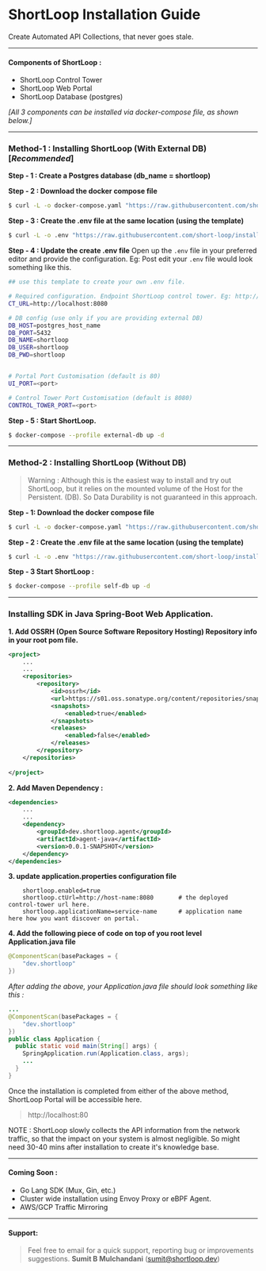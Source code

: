 # ShortLoop Installation Guide
Create Automated API Collections, that never goes stale.

___

#### Components of ShortLoop : 
* ShortLoop Control Tower
* ShortLoop Web Portal
* ShortLoop Database (postgres)

*[All 3 components can be installed via docker-compose file, as shown below.]*


___


### Method-1 : Installing ShortLoop (With External DB)  [*Recommended*]

**Step - 1 : Create a Postgres database (db_name = shortloop)**


**Step - 2 : Download the docker compose file**

```bash
$ curl -L -o docker-compose.yaml "https://raw.githubusercontent.com/short-loop/installation-guide/main/scripts/docker-compose.yaml"
```


**Step - 3 : Create the .env file at the same location (using the template)**

```bash
$ curl -L -o .env "https://raw.githubusercontent.com/short-loop/installation-guide/main/scripts/env_template.txt"
```

**Step - 4 : Update the create .env file**
Open up the `.env` file in your preferred editor and provide the configuration. 
Eg: Post edit your `.env` file would look something like this.
```bash
## use this template to create your own .env file.

# Required configuration. Endpoint ShortLoop control tower. Eg: http://localhost:8080
CT_URL=http://localhost:8080

# DB config (use only if you are providing external DB)
DB_HOST=postgres_host_name
DB_PORT=5432
DB_NAME=shortloop
DB_USER=shortloop
DB_PWD=shortloop


# Portal Port Customisation (default is 80)
UI_PORT=<port> 

# Control Tower Port Customisation (default is 8080)
CONTROL_TOWER_PORT=<port>
```


**Step - 5 : Start ShortLoop.**
```bash
$ docker-compose --profile external-db up -d
```

___

### Method-2 : Installing ShortLoop (Without DB)
> Warning : Although this is the easiest way to install and try out ShortLoop, but it relies on the mounted volume of the Host for the Persistent. (DB). So Data Durability is not guaranteed in this approach. 

**Step - 1: Download the docker compose file**

```bash
$ curl -L -o docker-compose.yaml "https://raw.githubusercontent.com/short-loop/installation-guide/main/scripts/docker-compose.yaml"
```

**Step - 2 : Create the .env file at the same location (using the template)**

```bash
$ curl -L -o .env "https://raw.githubusercontent.com/short-loop/installation-guide/main/scripts/env_template.txt"
```

**Step - 3 Start ShortLoop :**
```bash
$ docker-compose --profile self-db up -d
```

___

### Installing SDK in **Java Spring-Boot**  Web Application.

**1. Add OSSRH (Open Source Software Repository Hosting) Repository info in your root pom file.** 


```xml
<project>
    ...
    ...
	<repositories>
		<repository>
			<id>ossrh</id>
			<url>https://s01.oss.sonatype.org/content/repositories/snapshots</url>
			<snapshots>
				<enabled>true</enabled>
			</snapshots>
			<releases>
				<enabled>false</enabled>
			</releases>
		</repository>
	</repositories>
	
</project>
```

**2. Add Maven Dependency :**

```xml
<dependencies>
    ...
    ...
    <dependency>
        <groupId>dev.shortloop.agent</groupId>
        <artifactId>agent-java</artifactId>
        <version>0.0.1-SNAPSHOT</version>
    </dependency>
</dependencies>
```
**3. update application.properties configuration file**

```
    shortloop.enabled=true
    shortloop.ctUrl=http://host-name:8080       # the deployed control-tower url here.
    shortloop.applicationName=service-name      # application name here how you want discover on portal.
```

**4. Add the following piece of code on top of you root level Application.java file**

```java
@ComponentScan(basePackages = {
    "dev.shortloop"
})
```
*After adding the above, your Application.java file should look something like this :*

```java
... 
@ComponentScan(basePackages = {
    "dev.shortloop"
})
public class Application {
  public static void main(String[] args) {
    SpringApplication.run(Application.class, args);
    ...
  }
}

```


Once the installation is completed from either of the above method, ShortLoop Portal will be accessible here. 
> http://localhost:80

NOTE : ShortLoop slowly collects the API information from the network traffic, so that the impact on your system is almost negligible. So might need 30-40 mins after installation to create it's knowledge base.


___

#### Coming Soon : 
 - Go Lang SDK (Mux, Gin, etc.)
 - Cluster wide installation using Envoy Proxy or eBPF Agent. 
 - AWS/GCP Traffic Mirroring
 

---

#### Support: 
> Feel free to email for a quick support, reporting bug or improvements suggestions.
**Sumit B Mulchandani** (sumit@shortloop.dev)


